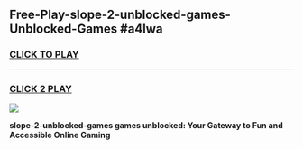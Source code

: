 
## Free-Play-slope-2-unblocked-games-Unblocked-Games #a4lwa
<h3>
<a href="https://news.freeplayer.one?title=slope-2-unblocked-games&ref=8M">CLICK TO PLAY</a></h3>
<hr>

<h3>
<a href="https://news.freeplayer.one?title=slope-2-unblocked-games&ref=8M">CLICK 2 PLAY</a>
  
</h3>

<a href="https://news.freeplayer.one?title=slope-2-unblocked-games&ref=8M"><img src="https://clearcache.store/games.png"></a>


**slope-2-unblocked-games games unblocked: Your Gateway to Fun and Accessible Online Gaming**
